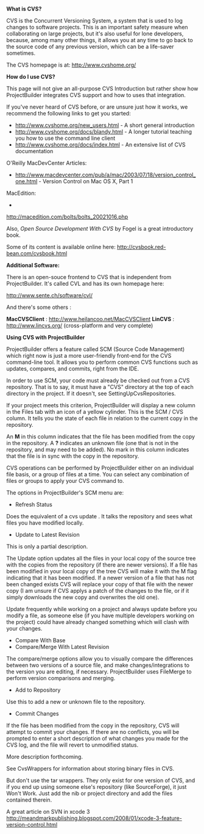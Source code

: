 


**What is CVS?**

CVS is the Concurrent Versioning System, a system that is used to log changes to software projects. This is an important safety measure when collaborating on large projects, but it's also useful for lone developers, because, among many other things, it allows you at any time to go back to the source code of any previous version, which can be a life-saver sometimes.

The CVS homepage is at: http://www.cvshome.org/

**How do I use CVS?**

This page will not give an all-purpose CVS Introduction but rather show how ProjectBuilder integrates CVS support and how to uses that integration.

If you've never heard of CVS before, or are unsure just how it works, we recommend the following links to get you started:


* http://www.cvshome.org/new_users.html - A short general introduction
* http://www.cvshome.org/docs/blandy.html - A longer tutorial teaching you how to use the command line client
* http://www.cvshome.org/docs/index.html - An extensive list of CVS documentation


O'Reilly MacDevCenter Articles:

* http://www.macdevcenter.com/pub/a/mac/2003/07/18/version_control_one.html - Version Control on Mac OS X, Part 1


MacEdition:

*
http://macedition.com/bolts/bolts_20021016.php


Also, _Open Source Development With CVS_ by Fogel is a great introductory book.

Some of its content is available online here: http://cvsbook.red-bean.com/cvsbook.html

**Additional Software:**

There is an open-souce frontend to CVS that is independent from ProjectBuilder. It's called CVL and has its own homepage here:

http://www.sente.ch/software/cvl/

And there's some others :

**MacCVSClient** : http://www.heilancoo.net/MacCVSClient
**LinCVS** : http://www.lincvs.org/ (cross-platform and very complete) 

**Using CVS with ProjectBuilder**

ProjectBuilder offers a feature called SCM (Source Code Management) which right now is just a more user-friendly front-end for the CVS command-line tool.  It allows you to perform common CVS functions such as updates, compares, and commits, right from the IDE.

In order to use SCM, your code must already be checked out from a CVS repository.  That is to say, it must have a "CVS" directory at the top of each directory in the project.  If it doesn't, see SettingUpCvsRepositories.

If your project meets this criterion, ProjectBuilder will display a new column in the Files tab with an icon of a yellow cylinder.  This is the SCM / CVS column.  It tells you the state of each file in relation to the current copy in the repository.

An **M** in this column indicates that  the file has been modified from the copy in the repository.  A **?** indicates an unknown file (one that is not in the repository, and may need to be added).  No mark in this column indicates that the file is in sync with the copy in the repository.

CVS operations can be performed by ProjectBuilder either on an individual file basis, or a group of files at a time.  You can select any combination of files or groups to apply your CVS command to.

The options in ProjectBuilder's SCM menu are:


* Refresh Status

Does the equivalent of a     cvs update .  It talks the repository and sees what files you have modified locally.

* Update to Latest Revision

This is only a partial description.

The Update option updates all the files in your local copy of the source tree with the copies from the repository (if there are newer versions).  If a file has been modified in your local copy of the tree CVS will make it with the M flag indicating that it has been modified.  If a newer version of a file that has not been changed exists CVS will replace your copy of that file with the newer copy (I am unsure if CVS applys a patch of the changes to the file, or if it simply downloads the new copy and overwrites the old one).

Update frequently while working on a project and always update before you modify a file, as someone else (if you have multiple developers working on the project) could have already changed something which will clash with your changes.

* Compare With Base
* Compare/Merge With Latest Revision

The compare/merge options allow you to visually compare the differences between two versions of a source file, and make changes/integrations to the version you are editing, if necessary.  ProjectBuilder uses FileMerge to perform version comparisons and merging.


* Add to Repository

Use this to add a new or unknown file to the repository.

* Commit Changes

If the file has been modified from the copy in the repository, CVS will attempt to commit your changes.  If there are no conflicts, you will be prompted to enter a short description of what changes you made for the CVS log, and the file will revert to unmodified status.


More description forthcoming.

See CvsWrappers for information about storing binary files in CVS.

But don't use the tar wrappers.  They only exist for one version of CVS, and if you end up using someone else's repository (like SourceForge), it just Won't Work.  Just add the nib or project directory and add the files contained therein.


A great article on SVN in xcode 3
http://meandmarkpublishing.blogspot.com/2008/01/xcode-3-feature-version-control.html
